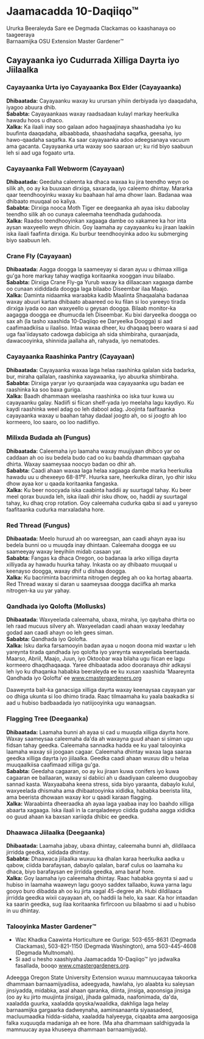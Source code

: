 # Jaamacadda 10-Daqiiqo™

Ururka Beeraleyda Sare ee Degmada Clackamas oo kaashanaya oo taageeraya  
Barnaamijka OSU Extension Master Gardener™  

## Cayayaanka iyo Cudurrada Xilliga Dayrta iyo Jiilaalka  

### Cayayaanka Urta iyo Cayayaanka Box Elder (Cayayaanka)
**Dhibaatada:** Cayayaanku waxay ku urursan yihiin derbiyada iyo daaqadaha, iyagoo abuura dhib.  
**Sababta:** Cayayaankaas waxay raadsadaan kulayl markay heerkulka hawadu hoos u dhaco.  
**Xalka:** Ka ilaali inay soo galaan adoo hagaajinaya shaashadaha iyo ku buufinta daaqadaha, albaabbada, shaashadaha saqafka, geesaha, iyo hawo-qaadaha saqafka. Ka saar cayayaanka adoo adeegsanaya vacuum ama gacanta. Cayayaanka urta waxay soo saaraan ur; ku rid biyo saabuun leh si aad uga fogaato urta.  

### Cayayaanka Fall Webworm (Cayayaan)
**Dhibaatada:** Geedaha caleenta ka dhaca waxaa ku jira teendho weyn oo silik ah, oo ay ka buuxaan dirxiga, saxarada, iyo caleemo dhintay. Mararka qaar teendhooyinku waxay ku baahaan hal ama dhowr laan. Badanaa waa dhibaato muuqaal oo kaliya.  
**Sababta:** Dirxiga nooca Moth Tiger ee deegaanka ah ayaa isku daboolay teendho silik ah oo cunaya caleemaha teendhada gudahooda.  
**Xalka:** Raadso teendhooyinkan xagaaga dambe oo xakamee ka hor inta aysan waxyeello weyn dhicin. Goy laamaha ay cayayaanku ku jiraan laakiin iska ilaali faafinta dirxiga. Ku burbur teendhooyinka adoo ku submerging biyo saabuun leh.  

### Crane Fly (Cayayaan)
**Dhibaatada:** Aagga doogga la saameeyay si daran ayuu u dhimaa xilliga gu'ga hore markay tahay waqtiga koritaanka xooggan inuu bilaabo.  
**Sababta:** Dirxiga Crane Fly-ga Yurub waxay ka dillaacaan xagaaga dambe oo cunaan xididdada doogga laga bilaabo Diseembar ilaa Maajo.  
**Xalka:** Daminta nidaamka waraabka kadib Maalinta Shaqaalaha badanaa waxay abuuri kartaa dhibaato abaareed oo ku filan si loo yareeyo tirada dirxiga iyada oo aan waxyeello u geysan doogga. Bilaab monitor-ka aagagga doogga ee dhumucda leh Diseembar. Ku bixi daryeelka doogga oo sax ah (la tasho xaashida 10-Daqiiqo ee Daryeelka Doogga) si aad caafimaadkiisa u ilaaliso. Intaa waxaa dheer, ku dhaqaaq beero waara si aad uga faa'iidaysato cadowga dabiiciga ah sida shimbiraha, quraanjada, dawacooyinka, shinnida jaallaha ah, rahyada, iyo nematodes.  

### Cayayaanka Raashinka Pantry (Cayayaan)
**Dhibaatada:** Cayayaanka waxaa laga helaa raashinka qalalan sida badarka, bur, miraha qallalan, raashinka xayawaanka, iyo abuurka shimbiraha.  
**Sababta:** Dirxiga yaryar iyo quraanjada waa cayayaanka ugu badan ee raashinka ka soo baxa guriga.  
**Xalka:** Baadh dhammaan weelasha raashinka oo iska tuur kuwa uu cayayaanku galay. Nadiifi si fiican shelf-yada iyo meelaha lagu kaydiyo. Ku kaydi raashinka weel adag oo leh dabool adag. Joojinta faafitaanka cayayaanka waxay u baahan tahay dadaal joogto ah, oo si joogto ah loo kormeero, loo saaro, oo loo nadiifiyo.  

### Milixda Budada ah (Fungus)
**Dhibaatada:** Caleemaha iyo laamaha waxay muujiyaan dhibco yar oo caddaan ah oo isu bedela budo cad oo ku baahda dhammaan qaybaha dhirta. Waxay saameysaa noocyo badan oo dhir ah.  
**Sababta:** Caadi ahaan waxaa laga helaa xagaaga dambe marka heerkulka hawadu uu u dhexeeyo 68-81⁰F. Huurka sare, heerkulka diiran, iyo dhir isku dhow ayaa kor u qaada koritaanka fangaska.  
**Xalka:** Ku beer noocyada iska caabinta haddii ay suurtagal tahay. Ku beer meel qorax buuxda leh, iska ilaali dhir isku dhow, oo, haddii ay suurtagal tahay, ku dhaq crop rotation. Goy caleemaha cudurka qaba si aad u yareyso faafitaanka cudurka marxaladaha hore.  

### Red Thread (Fungus)
**Dhibaatada:** Meelo huruud ah oo wareegsan, aan caadi ahayn ayaa isu bedela bunni oo u muuqda inay dhintaan. Caleemaha doogga ee uu saameeyay waxay leeyihiin midab casaan yar.  
**Sababta:** Fangas ka dhaca Oregon, oo badanaa la arko xilliga dayrta xilliyada ay hawadu huurka tahay. Inkasta oo ay dhibaato muuqaal u keenayso doogga, waxay dhif u dishaa doogga.  
**Xalka:** Ku bacriminta bacriminta nitrogen degdeg ah oo ka hortag abaarta. Red Thread waxay si daran u saameysaa doogga daciifka ah marka nitrogen-ka uu yar yahay.  

### Qandhada iyo Qolofta (Mollusks)
**Dhibaatada:** Waxyeelada caleemaha, ubaxa, miraha, iyo qaybaha dhirta oo leh raad mucuus silvery ah. Waxyeeladan caadi ahaan waxay leedahay godad aan caadi ahayn oo leh gees siman.  
**Sababta:** Qandhada iyo Qolofta.  
**Xalka:** Isku darka farsamooyin badan ayaa u noqon doona mid waxtar u leh yareynta tirada qandhada iyo qolofta iyo yareynta waxyeelada beertaada. Maarso, Abriil, Maajo, Juun, iyo Oktoobar waa bilaha ugu fiican ee lagu kormeero dhaqdhaqaaqa. Yaree dhibaatada adoo dooranaya dhir adkaysi leh iyo ku dhaqanka hababka beeraleyda ee ku xusan xaashida ‘Maareynta Qandhada iyo Qolofta’ ee www.cmastergardeners.org  

Daaweynta bait-ka ganacsiga xilliga dayrta waxay keenaysaa cayayaan yar oo dhiga ukunta si loo dhimo tirada. Raac tilmaamaha ku yaala baakadka si aad u hubiso badbaadada iyo natiijooyinka ugu wanaagsan.  

### Flagging Tree (Deegaanka)
**Dhibaatada:** Laamaha bunni ah ayaa si cad u muuqda xilliga dayrta hore. Waxay saameysaa caleemaha da'da ah waxayna guud ahaan si siman ugu fidsan tahay geedka. Caleemaha sannadka hadda ee ku yaal talooyinka laamaha waxay sii joogaan cagaar. Caleemaha dhintay waxaa laga saaraa geedka xilliga dayrta iyo jiilaalka. Geedka caadi ahaan wuxuu dib u helaa muuqaalkiisa caafimaad xilliga gu'ga.  
**Sababta:** Geedaha cagaaran, oo ay ku jiraan kuwa conifers iyo kuwa cagaaran ee ballaaran, waxay si dabiici ah u daadiyaan caleemo duugoobay sannad kasta. Waxyaabaha keena stress, sida biyo yaraanta, dabaylo kulul, waxyeelada dhismaha ama dhibaatooyinka xididka, hababka beerista liita, ama beerista dhowaan waxay kor u qaadi karaan flagging.  
**Xalka:** Waraabinta dheeraadka ah ayaa laga yaabaa inay loo baahdo xilliga abaarta xagaaga. Iska ilaali in la carqaladeeyo ciidda gudaha aagga xididka oo guud ahaan ka baxsan xariiqda dhibic ee geedka.  

### Dhaawaca Jiilaalka (Deegaanka)
**Dhibaatada:** Laamaha jabay, ubaxa dhintay, caleemaha bunni ah, dildilaaca jirridda geedka, xididada dhintay.  
**Sababta:** Dhaawaca jiilaalka wuxuu ka dhalan karaa heerkulka aadka u qabow, ciidda barafaysan, dabaylo qalalan, baraf culus oo laamaha ku dhaca, biyo barafaysan ee jirridda geedka, ama baraf hore.  
**Xalka:** Goy laamaha iyo caleemaha dhintay. Raac hababka goynta si aad u hubiso in laamaha waaweyn lagu gooyo saddex tallaabo, kuwa yarna lagu gooyo buro dibadda ah oo ku jirta xagal 45-degree ah. Hubi dildilaaca jirridda geedka wixii cayayaan ah, oo haddii la helo, ka saar. Ka hor intaadan ka saarin geedka, sug ilaa koritaanka firfircoon uu bilaabmo si aad u hubiso in uu dhintay.  

### Talooyinka Master Gardener™
- Wac Khadka Caawinta Horticulture ee Guriga: 503-655-8631 (Degmada Clackamas), 503-821-1150 (Degmada Washington), ama 503-445-4608 (Degmada Multnomah).  
- Si aad u hesho xaashiyaha Jaamacadda 10-Daqiiqo™ iyo jadwalka fasallada, booqo www.cmastergardeners.org.  

Adeegga Oregon State University Extension wuxuu mamnuucayaa takoorka dhammaan barnaamijyadiisa, adeegyada, hawlaha, iyo alaabta ku saleysan jinsiyadda, midabka, asal ahaan qaranka, diinta, jinsiga, aqoonsiga jinsiga (oo ay ku jirto muujinta jinsiga), jihada galmada, naafonimada, da'da, xaaladda guurka, xaaladda qoyska/waalidka, dakhliga laga helay barnaamijka gargaarka dadweynaha, aaminsanaanta siyaasadeed, macluumaadka hidda-sidaha, xaaladda halyeeyga, ciqaabta ama aargoosiga falka xuquuqda madaniga ah ee hore. (Ma aha dhammaan saldhigyada la mamnuucay ayaa khuseeya dhammaan barnaamijyada).